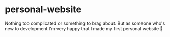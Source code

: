 # personal-website

Nothing too complicated or something to brag about. But as someone who's new to development I'm very happy that I made my first personal website 🥳

